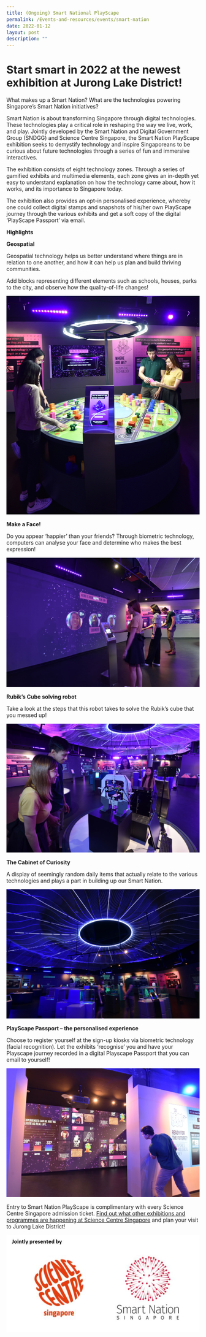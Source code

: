 ```yaml
---
title: (Ongoing) Smart National PlayScape
permalink: /Events-and-resources/events/smart-nation
date: 2022-01-12
layout: post
description: ""
---
```

# Start smart in 2022 at the newest exhibition at Jurong Lake District!

What makes up a Smart Nation? What are the technologies powering Singapore’s Smart Nation initiatives?

Smart Nation is about transforming Singapore through digital technologies. These technologies play a critical role in reshaping the way we live, work, and play. Jointly developed by the Smart Nation and Digital Government Group (SNDGG) and Science Centre Singapore, the Smart Nation PlayScape exhibition seeks to demystify technology and inspire Singaporeans to be curious about future technologies through a series of fun and immersive interactives.

The exhibition consists of eight technology zones. Through a series of gamified exhibits and multimedia elements, each zone gives an in-depth yet easy to understand explanation on how the technology came about, how it works, and its importance to Singapore today.

The exhibition also provides an opt-in personalised experience, whereby one could collect digital stamps and snapshots of his/her own PlayScape journey through the various exhibits and get a soft copy of the digital ‘PlayScape Passport’ via email.

**Highlights**

**Geospatial**

Geospatial technology helps us better understand where things are in relation to one another, and how it can help us plan and build thriving communities.

Add blocks representing different elements such as schools, houses, parks to the city, and observe how the quality-of-life changes!

![Alt text for image on Isomer site](/images/smartnation01.jpg)

**Make a Face!**

Do you appear ‘happier’ than your friends? Through biometric technology, computers can analyse your face and determine who makes the best expression!

![Alt text for image on Isomer site](/images/smartnation2m.jpg)

**Rubik’s Cube solving robot**

Take a look at the steps that this robot takes to solve the Rubik’s cube that you messed up!

![Alt text for image on Isomer site](/images/smartnation3m.jpg)

**The Cabinet of Curiosity**

A display of seemingly random daily items that actually relate to the various technologies and plays a part in building up our Smart Nation.

![Alt text for image on Isomer site](/images/smartnation04m.jpg)

**PlayScape Passport – the personalised experience**

Choose to register yourself at the sign-up kiosks via biometric technology (facial recognition). Let the exhibits ‘recognise’ you and have your Playscape journey recorded in a digital Playscape Passport that you can email to yourself!

![Alt text for image on Isomer site](/images/smartnation05m.jpg)

Entry to Smart Nation PlayScape is complimentary with every Science Centre Singapore admission ticket. [Find out what other exhibitions and programmes are happening at Science Centre Singapore](https://www.science.edu.sg/whats-on) and plan your visit to Jurong Lake District!

![Alt text for image on Isomer site](/images/smartnation06.jpg)
